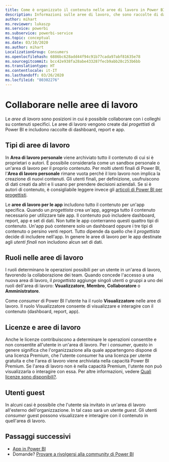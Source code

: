 ```yaml
---
title: Come è organizzato il contenuto nelle aree di lavoro in Power BI
description: Informazioni sulle aree di lavoro, che sono raccolte di dashboard e report create per offrire metriche chiave all'organizzazione.
author: mihart
ms.reviewer: lukaszp
ms.service: powerbi
ms.subservice: powerbi-service
ms.topic: conceptual
ms.date: 03/10/2020
ms.author: mihart
LocalizationGroup: Consumers
ms.openlocfilehash: 6886bc628add44f94c91b77cada97abf81635e78
ms.sourcegitcommit: bcc42e938fa28abe433287fecb9abb28c253b6bb
ms.translationtype: HT
ms.contentlocale: it-IT
ms.lasthandoff: 03/26/2020
ms.locfileid: "80302276"
---
```

# <a name="collaborate-in-workspaces"></a>Collaborare nelle aree di lavoro

 Le *aree di lavoro* sono posizioni in cui è possibile collaborare con i colleghi su contenuti specifici. Le aree di lavoro vengono create dai *progettisti* di Power BI e includono raccolte di dashboard, report e app. 

## <a name="types-of-workspaces"></a>Tipi di aree di lavoro
In **Area di lavoro personale** viene archiviato tutto il contenuto di cui si è proprietari o autori. È possibile considerarla come un sandbox personale o un'area di lavoro per il proprio contenuto. Per molti utenti finali di Power BI, l'**Area di lavoro personale** rimane vuota perché il loro lavoro non implica la creazione di nuovi contenuti. Gli utenti finali, per definizione, usufruiscono di dati creati da altri e li usano per prendere decisioni aziendali. Se si è autori di contenuto, è consigliabile leggere invece gli [articoli di Power BI per progettisti](../create-reports/index.yml).

Le **aree di lavoro per le app** includono tutto il contenuto per un'app specifica. Quando un *progettista* crea un'app, aggrega tutto il contenuto necessario per utilizzare tale app. Il contenuto può includere dashboard, report, app e set di dati. Non tutte le app conterranno questi quattro tipi di contenuto. Un'app può contenere solo un dashboard oppure i tre tipi di contenuto o persino venti report. Tutto dipende da quello che il *progettista* decide di includere nell'app. In genere le aree di lavoro per le app destinate agli *utenti finali* non includono alcun set di dati.

<!--<art showing different wss> -->

## <a name="roles-in-the-workspaces"></a>Ruoli nelle aree di lavoro

I ruoli determinano le operazioni possibili per un utente in un'area di lavoro, favorendo la collaborazione dei team.  Quando concede l'accesso a una nuova area di lavoro, il *progettista* aggiunge singoli utenti o gruppi a uno dei ruoli dell'area di lavoro: **Vsualizzatore**, **Membro**, **Collaboratore** o **Amministratore**. 

Come *consumer* di Power BI l'utente ha il ruolo **Visualizzatore** nelle aree di lavoro. Il ruolo Visualizzatore consente di visualizzare e interagire con il contenuto (dashboard, report, app). <!--For a detailed list of what you can do as a *consumer* with the Viewer role, see [Viewer role in an organization with Premium](end-user-license.md#viewer-role-in-an-organization-with-a-premium-license).-->

## <a name="licensing-and-workspaces"></a>Licenze e aree di lavoro
Anche le licenze contribuiscono a determinare le operazioni consentite e non consentite all'utente in un'area di lavoro. Per i *consumer*, questo in genere significa che l'organizzazione alla quale appartengono dispone di una licenza Premium, che l'utente consumer ha una licenza per utente gratuita e che l'area di lavoro viene archiviata nella capacità Power BI Premium.  Se l'area di lavoro non è nella capacità Premium, l'utente non può visualizzarla o interagire con essa. Per altre informazioni, vedere [Quali licenze sono disponibili?](end-user-license.md).

## <a name="guest-users"></a>Utenti guest
In alcuni casi è possibile che l'utente sia invitato in un'area di lavoro all'esterno dell'organizzazione. In tal caso sarà un utente *guest*. Gli utenti *consumer* guest possono visualizzare e interagire con il contenuto in quell'area di lavoro. 





## <a name="next-steps"></a>Passaggi successivi
* [App in Power BI](end-user-apps.md)    
* Domande? [Provare a rivolgersi alla community di Power BI](https://community.powerbi.com/)













